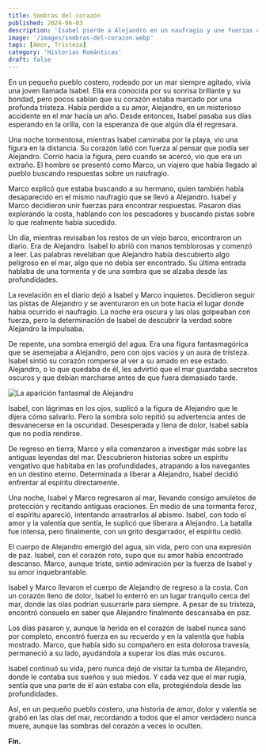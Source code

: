 ```yaml
---
title: Sombras del corazón
published: 2024-06-03
description: 'Isabel pierde a Alejandro en un naufragio y une fuerzas con Marco. Descubren un diario y enfrentan un espíritu marino. Una historia de amor, dolor y valentía grabada en las olas del mar'
image: '/images/sombras-del-corazon.webp'
tags: [Amor, Tristeza]
category: 'Historias Románticas'
draft: false 
---
```


En un pequeño pueblo costero, rodeado por un mar siempre agitado, vivía una joven llamada Isabel. Ella era conocida por su sonrisa brillante y su bondad, pero pocos sabían que su corazón estaba marcado por una profunda tristeza. Había perdido a su amor, Alejandro, en un misterioso accidente en el mar hacía un año. Desde entonces, Isabel pasaba sus días esperando en la orilla, con la esperanza de que algún día él regresara.

Una noche tormentosa, mientras Isabel caminaba por la playa, vio una figura en la distancia. Su corazón latió con fuerza al pensar que podía ser Alejandro. Corrió hacia la figura, pero cuando se acercó, vio que era un extraño. El hombre se presentó como Marco, un viajero que había llegado al pueblo buscando respuestas sobre un naufragio.

Marco explicó que estaba buscando a su hermano, quien también había desaparecido en el mismo naufragio que se llevó a Alejandro. Isabel y Marco decidieron unir fuerzas para encontrar respuestas. Pasaron días explorando la costa, hablando con los pescadores y buscando pistas sobre lo que realmente había sucedido.

Un día, mientras revisaban los restos de un viejo barco, encontraron un diario. Era de Alejandro. Isabel lo abrió con manos temblorosas y comenzó a leer. Las palabras revelaban que Alejandro había descubierto algo peligroso en el mar, algo que no debía ser encontrado. Su última entrada hablaba de una tormenta y de una sombra que se alzaba desde las profundidades.

La revelación en el diario dejó a Isabel y Marco inquietos. Decidieron seguir las pistas de Alejandro y se aventuraron en un bote hacia el lugar donde había ocurrido el naufragio. La noche era oscura y las olas golpeaban con fuerza, pero la determinación de Isabel de descubrir la verdad sobre Alejandro la impulsaba.

De repente, una sombra emergió del agua. Era una figura fantasmagórica que se asemejaba a Alejandro, pero con ojos vacíos y un aura de tristeza. Isabel sintió su corazón romperse al ver a su amado en ese estado. Alejandro, o lo que quedaba de él, les advirtió que el mar guardaba secretos oscuros y que debían marcharse antes de que fuera demasiado tarde.

![La aparición fantasmal de Alejandro](/images/sombras-del-corazon2.webp)

Isabel, con lágrimas en los ojos, suplicó a la figura de Alejandro que le dijera cómo salvarlo. Pero la sombra solo repitió su advertencia antes de desvanecerse en la oscuridad. Desesperada y llena de dolor, Isabel sabía que no podía rendirse.

De regreso en tierra, Marco y ella comenzaron a investigar más sobre las antiguas leyendas del mar. Descubrieron historias sobre un espíritu vengativo que habitaba en las profundidades, atrapando a los navegantes en un destino eterno. Determinada a liberar a Alejandro, Isabel decidió enfrentar al espíritu directamente.

Una noche, Isabel y Marco regresaron al mar, llevando consigo amuletos de protección y recitando antiguas oraciones. En medio de una tormenta feroz, el espíritu apareció, intentando arrastrarlos al abismo. Isabel, con todo el amor y la valentía que sentía, le suplicó que liberara a Alejandro. La batalla fue intensa, pero finalmente, con un grito desgarrador, el espíritu cedió.

El cuerpo de Alejandro emergió del agua, sin vida, pero con una expresión de paz. Isabel, con el corazón roto, supo que su amor había encontrado descanso. Marco, aunque triste, sintió admiración por la fuerza de Isabel y su amor inquebrantable.

Isabel y Marco llevaron el cuerpo de Alejandro de regreso a la costa. Con un corazón lleno de dolor, Isabel lo enterró en un lugar tranquilo cerca del mar, donde las olas podrían susurrarle para siempre. A pesar de su tristeza, encontró consuelo en saber que Alejandro finalmente descansaba en paz.

Los días pasaron y, aunque la herida en el corazón de Isabel nunca sanó por completo, encontró fuerza en su recuerdo y en la valentía que había mostrado. Marco, que había sido su compañero en esta dolorosa travesía, permaneció a su lado, ayudándola a superar los días más oscuros.

Isabel continuó su vida, pero nunca dejó de visitar la tumba de Alejandro, donde le contaba sus sueños y sus miedos. Y cada vez que el mar rugía, sentía que una parte de él aún estaba con ella, protegiéndola desde las profundidades.

Así, en un pequeño pueblo costero, una historia de amor, dolor y valentía se grabó en las olas del mar, recordando a todos que el amor verdadero nunca muere, aunque las sombras del corazón a veces lo oculten.

**Fin.**
